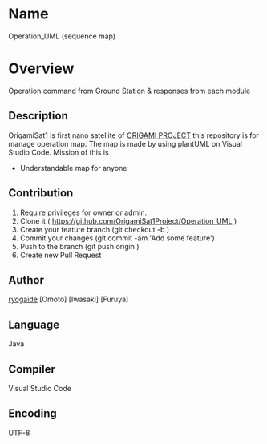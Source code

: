 # Name
Operation_UML (sequence map)

# Overview
Operation command from Ground Station & responses from each module

## Description
OrigamiSat1 is first nano satellite of [ORIGAMI PROJECT](http://www.origami.titech.ac.jp/)
this repository is for manage operation map. The map is made by using plantUML on Visual Studio Code.
Mission of this is 
* Understandable map for anyone

## Contribution
1. Require privileges for owner or admin.
1. Clone it ( https://github.com/OrigamiSat1Project/Operation_UML )
1. Create your feature branch (git checkout -b <my-new-feature>)
1. Commit your changes (git commit -am 'Add some feature')
1. Push to the branch (git push origin <my-new-feature>)
1. Create new Pull Request

## Author
[ryogaide](https://github.com/ryogaide)
[Omoto]
[Iwasaki]
[Furuya]

## Language
Java

## Compiler
Visual Studio Code

## Encoding
UTF-8
